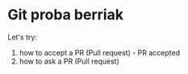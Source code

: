 # Git proba berriak

Let's try:
<ol>
<li>how to accept a PR (Pull request) - PR accepted</li>
<li>how to ask a PR (Pull request)</li>
</ol>


